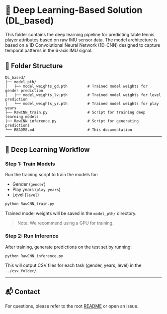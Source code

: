 # 🧠 Deep Learning-Based Solution (DL_based)

This folder contains the deep learning pipeline for predicting table tennis player attributes based on raw IMU sensor data. The model architecture is based on a 1D Convolutional Neural Network (1D-CNN) designed to capture temporal patterns in the 6-axis IMU signal.

## 📁 Folder Structure

```
DL_based/
├── model_pth/
│   ├── model_weights_gd.pth         # Trained model weights for gender prediction
│   ├── model_weights_lv.pth         # Trained model weights for level prediction
│   └── model_weights_yr.pth         # Trained model weights for play years 
├── RawCNN_train.py                  # Script for training deep learning models
├── RawCNN_inference.py              # Script for generating predictions
└── README.md                        # This documentation
```

---

## 🚀 Deep Learning Workflow

### Step 1: Train Models

Run the training script to train the models for:
- Gender (`gender`)
- Play years (`play years`)
- Level (`level`)

```bash
python RawCNN_train.py
```

Trained model weights will be saved in the `model_pth/` directory.

> Note: We recommend using a GPU for training.

### Step 2: Run Inference

After training, generate predictions on the test set by running:

```bash
python RawCNN_inference.py
```

This will output CSV files for each task (gender, years, level) in the `../csv_folder/`.

---

## 📬 Contact

For questions, please refer to the root [README](../README.md) or open an issue.
